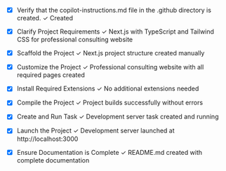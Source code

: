 <!-- Use this file to provide workspace-specific custom instructions to Copilot. For more details, visit https://code.visualstudio.com/docs/copilot/copilot-customization#_use-a-githubcopilotinstructionsmd-file -->
- [x] Verify that the copilot-instructions.md file in the .github directory is created. ✓ Created

- [x] Clarify Project Requirements ✓ Next.js with TypeScript and Tailwind CSS for professional consulting website

- [x] Scaffold the Project ✓ Next.js project structure created manually

- [x] Customize the Project ✓ Professional consulting website with all required pages created

- [x] Install Required Extensions ✓ No additional extensions needed

- [x] Compile the Project ✓ Project builds successfully without errors

- [x] Create and Run Task ✓ Development server task created and running

- [x] Launch the Project ✓ Development server launched at http://localhost:3000

- [x] Ensure Documentation is Complete ✓ README.md created with complete documentation

